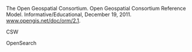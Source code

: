 The Open Geospatial Consortium. Open Geospatial Consortium Reference Model. Informative/Educational, December 19, 2011. www.opengis.net/doc/orm/2.1.

CSW

OpenSearch

